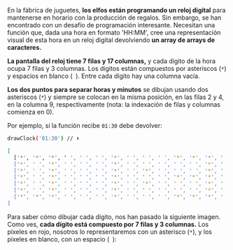 En la fábrica de juguetes, **los elfos están programando un reloj digital** para mantenerse en horario con la producción de regalos. Sin embargo, se han encontrado con un desafío de programación interesante. Necesitan una función que, dada una hora en formato 'HH:MM', cree una representación visual de esta hora en un reloj digital devolviendo **un array de arrays de caracteres.**

**La pantalla del reloj tiene 7 filas y 17 columnas,** y cada dígito de la hora ocupa 7 filas y 3 columnas. Los dígitos están compuestos por asteriscos (`*`) y espacios en blanco (` `). Entre cada dígito hay una columna vacía.

**Los dos puntos para separar horas y minutos** se dibujan usando dos asteriscos (`*`) y siempre se colocan en la misma posición, en las filas 2 y 4, en la columna 9, respectivamente (nota: la indexación de filas y columnas comienza en 0).

Por ejemplo, si la función recibe `01:30` debe devolver:

```sh
drawClock('01:30') // ⬇️

[
  ['*', '*', '*', ' ', ' ', ' ', '*', ' ', ' ', ' ', '*', '*', '*', ' ', '*', '*', '*'],
  ['*', ' ', '*', ' ', ' ', ' ', '*', ' ', ' ', ' ', ' ', ' ', '*', ' ', '*', ' ', '*'],
  ['*', ' ', '*', ' ', ' ', ' ', '*', ' ', '*', ' ', ' ', ' ', '*', ' ', '*', ' ', '*'],
  ['*', ' ', '*', ' ', ' ', ' ', '*', ' ', ' ', ' ', '*', '*', '*', ' ', '*', ' ', '*'],
  ['*', ' ', '*', ' ', ' ', ' ', '*', ' ', '*', ' ', ' ', ' ', '*', ' ', '*', ' ', '*'],
  ['*', ' ', '*', ' ', ' ', ' ', '*', ' ', ' ', ' ', ' ', ' ', '*', ' ', '*', ' ', '*'],
  ['*', '*', '*', ' ', ' ', ' ', '*', ' ', ' ', ' ', '*', '*', '*', ' ', '*', '*', '*']
]
```

Para saber cómo dibujar cada dígito, nos han pasado la siguiente imagen. Como ves, **cada dígito está compuesto por 7 filas y 3 columnas.** Los píxeles en rojo, nosotros lo representaremos con un asterisco (`*`), y los píxeles en blanco, con un espacio (` `):




